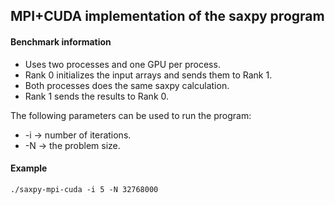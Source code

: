 ## MPI+CUDA implementation of the saxpy program

#### Benchmark information
- Uses two processes and one GPU per process.
- Rank 0 initializes the input arrays and sends them to Rank 1.
- Both processes does the same saxpy calculation.
- Rank 1 sends the results to Rank 0.

The following parameters can be used to run the program:
- -i -> number of iterations.
- -N -> the problem size. 

#### Example
`./saxpy-mpi-cuda -i 5 -N 32768000`


